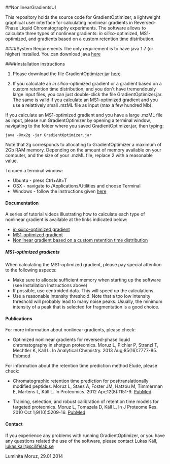 ##NonlinearGradientsUI

This repository holds the source code for GradientOptimizer, a lightweight graphical user interface for calculating nonlinear gradients in Reversed-Phase Liquid Chromatography experiments. The software allows to calculate three types of nonlinear gradients: *in silico*-optimized, MS1-optimized, and gradients based on a custom retention time distribution. 

####System Requirements 
The only requirement is to have java 1.7 (or higher) installed. You can download java [here](https://www.java.com/en/) 


####Installation instructions
1. Please download the file GradientOptimizer.jar [here](https://github.com/statisticalbiotechnology/NonlinearGradientsUI/releases/download/v1.1/GradientOptimizer.jar) 

2. If you calculate an *in silico*-optimized gradient or a gradient based on a custom retention time distribution, and you don't have tremendously large input files, you can just double-click the file GradientOptimizer.jar. The same is valid if you calculate an MS1-optimized gradient and you use a relattively small .mzML file as input (max a few hundred Mb).

If you calculate an MS1-optimized gradient and you have a large .mzML file as input, please run GradientOptimizer by opening a terminal window, navigating to the folder where you saved GradientOptimizer.jar, then typing: 

```java -Xmx2g -jar GradientOptimizer.jar```

Note that 2g corresponds to allocating to GradientOptimizer a maximum of 2Gb RAM memory. Depending on the amount of memory available on your computer, and the size of your .mzML file, replace 2 with a reasonable value.

To open a terminal window:
- Ubuntu - press Ctrl+Alt+T
- OSX -  navigate to /Applications/Utilities and choose Terminal
- Windows - follow the instructions given [here](http://windows.microsoft.com/en-us/windows-vista/open-a-command-prompt-window)

#### Documentation
A series of tutorial videos illustrating how to calculate each type of nonlinear gradient is available at the links indicated below:
- [*in silico*-optimized gradient](https://www.youtube.com/watch?v=6CaZuHQFUoU)
- [MS1-optimized gradient](https://www.youtube.com/watch?v=tLQM_10-b2g)
- [Nonlinear gradient based on a custom retention time distribution](https://www.youtube.com/watch?v=bFINl9nhAz4)

##### MS1-optimized gradients

When calculating the MS1-optimized gradient, please pay special attention to the following aspects:
 - Make sure to allocate sufficient memory when starting up the software (see Installation Instructions above)
 - If possible, use centroided data. This will speed up the calculations.
 - Use a reasonable intensity threshold. Note that a too low intensity threshold will probably lead to many noise peaks. Usually, the minimum intensity of a peak that is selected for fragmentation is a good choice.  


#### Publications 
For more information about nonlinear gradients, please check:

 - Optimized nonlinear gradients for reversed-phase liquid chromatography in shotgun proteomics.
   Moruz L, Pichler P, Stranzl T, Mechtler K, Käll L.
   In Analytical Chemistry. 2013 Aug;85(16):7777-85. [Pubmed](http://www.ncbi.nlm.nih.gov/pubmed/23841592)

For information about the retention time prediction method Elude, please check:

 - Chromatographic retention time prediction for posttranslationally modified peptides.
   Moruz L, Staes A, Foster JM, Hatzou M, Timmerman E, Martens L, Käll L.
   In Proteomics. 2012 Apr;12(8):1151-9. [PubMed](http://www.ncbi.nlm.nih.gov/pubmed/22577017)

 - Training, selection, and robust calibration of retention time models for targeted proteomics.
   Moruz L, Tomazela D, Käll L.
   In J Proteome Res. 2010 Oct 1;9(10):5209-16. [PubMed](http://www.ncbi.nlm.nih.gov/pubmed/20735070)

#### Contact 
If you experience any problems with running GradientOptimizer, or you have any questions related the use of the software, please contact Lukas Käll, lukas.kall@scilifelab.se


Luminita Moruz, 29.01.2014








